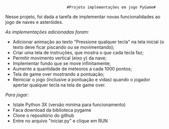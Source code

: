                                #Projeto implementações em jogo PyGame#
Nesse projeto, foi dada a tarefa de implementar novas funcionalidades ao jogo de naves e asteróides.


*As implementações adicionadas foram:*
  - Adicionar animação ao texto "Pressione qualquer tecla" na tela inicial (o texto deve ficar piscando ou se movimentando);
  - Criar uma tela de instruções, que mostra o que cada tecla faz;
  - Permitir movimento vertical (eixo y) da nave;
  - Implementar fundo que se move infinitamente;
  - Aumente a quantidade de meteoros a cada 1000 pontos;
  - Tela de game over mostrando a pontuação;
  - Reiniciar o jogo (inclusive a pontuação e vidas) quando o jogador apertar qualquer tecla na tela de game over.


*Para jogar:*
  - Istale Python 3X (versão miníma para funcionamento)
  - Faca download da biblioteca pygame
  - Clone o repositório do github
  - Entre no arquivo "iniciar.py" e clique em RUN
